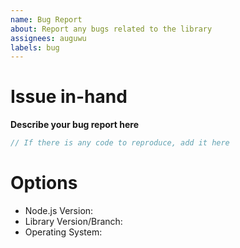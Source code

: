 ```yaml
---
name: Bug Report
about: Report any bugs related to the library
assignees: auguwu
labels: bug
---
```


# Issue in-hand

**Describe your bug report here**

```js
// If there is any code to reproduce, add it here
```

# Options

- Node.js Version:
- Library Version/Branch:
- Operating System:
